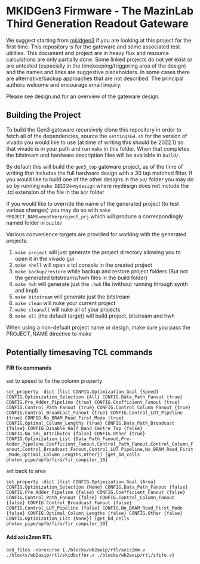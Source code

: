 # MKIDGen3 Firmware - The MazinLab Third Generation Readout Gateware

We suggest starting from [mkidgen3](https://github.com/MazinLab/MKIDGen3) if you are looking at this project for the first time. This repository is for the gateware and some associated test utilities. This document and project are in heavy flux and resource calculations are only partially done. Some linked projects do not yet exist or are untested (especially in the timekeeping/triggering area of the design) and the names and links are suggestive placeholders. In some cases there are alternative/backup approaches that are not described. The principal authors welcome and encourage email inquiry. 

Please see design.md for an overview of the gateware design.

## Building the Project

To build the Gen3 gateware recursively clone this repository in order to fetch all of the dependencies, source the `settings64.sh` for the version of vivado you would like to use (at time of writing this should be 2022.1) so that vivado is in your path and run `make` in this folder. When that completes the bitstream and hardware description files will be available in `build/`.

By default this will build the `gen3_top` gateware project, as of the time of writing that includes the full hardware design with a 30 tap matched filter. If you would like to build one of the other designs in the `bd/` folder you may do so by running `make DESIGN=mydesign` where mydesign does not include the .tcl extension of the file in the `bd/` folder

If you would like to override the name of the generated project (to test various changes) you may do so with `make PROJECT_NAME=myotherproject_prj` which will produce a correspondingly named folder in `build/`

Various convenience targets are provided for working with the generated projects:

1. `make project` will just generate the project directory allowing you to open it in the vivado gui
2. `make shell` will open a tcl console in the created project
3. `make backup/restore` while backup and restore project folders (But not the generated bitstreams/hwh files in the build folder)
4. `make hwh` will generate just the `.hwh` file (without running through synth and impl)
5. `make bitstream` will generate just the bitstream
6. `make clean` will nuke your current project
7. `make cleanall` will nuke all of your projects
8. `make all` (the default target) will build project, bitstream and hwh

When using a non-defualt project name or design, make sure you pass the PROJECT_NAME directive to make

## Potentially timesaving TCL commands 

#### FIR fix commands

set to speed to fix the column property

`set_property -dict [list CONFIG.Optimization_Goal {Speed} CONFIG.Optimization_Selection {All} CONFIG.Data_Path_Fanout {true} CONFIG.Pre_Adder_Pipeline {true} CONFIG.Coefficient_Fanout {true} CONFIG.Control_Path_Fanout {true} CONFIG.Control_Column_Fanout {true} CONFIG.Control_Broadcast_Fanout {true} CONFIG.Control_LUT_Pipeline {true} CONFIG.No_BRAM_Read_First_Mode {true} CONFIG.Optimal_Column_Lengths {true} CONFIG.Data_Path_Broadcast {false} CONFIG.Disable_Half_Band_Centre_Tap {false} CONFIG.No_SRL_Attributes {false} CONFIG.Other {true} CONFIG.Optimization_List {Data_Path_Fanout,Pre-Adder_Pipeline,Coefficient_Fanout,Control_Path_Fanout,Control_Column_Fanout,Control_Broadcast_Fanout,Control_LUT_Pipeline,No_BRAM_Read_First_Mode,Optimal_Column_Lengths,Other}] [get_bd_cells photon_pipe/opfb/firs/fir_compiler_10]`

set back to area

`set_property -dict [list CONFIG.Optimization_Goal {Area} CONFIG.Optimization_Selection {None} CONFIG.Data_Path_Fanout {false} CONFIG.Pre_Adder_Pipeline {false} CONFIG.Coefficient_Fanout {false} CONFIG.Control_Path_Fanout {false} CONFIG.Control_Column_Fanout {false} CONFIG.Control_Broadcast_Fanout {false} CONFIG.Control_LUT_Pipeline {false} CONFIG.No_BRAM_Read_First_Mode {false} CONFIG.Optimal_Column_Lengths {false} CONFIG.Other {false} CONFIG.Optimization_List {None}] [get_bd_cells photon_pipe/opfb/firs/fir_compiler_10]`


#### Add axis2mm RTL
`add_files -norecurse {./blocks/wb2axip/rtl/axis2mm.v ./blocks/wb2axip/rtl/skidbuffer.v ./blocks/wb2axip/rtl/sfifo.v}`
